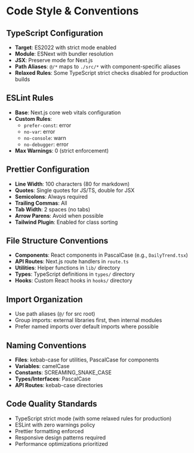 # Code Style & Conventions

## TypeScript Configuration
- **Target**: ES2022 with strict mode enabled
- **Module**: ESNext with bundler resolution
- **JSX**: Preserve mode for Next.js
- **Path Aliases**: `@/*` maps to `./src/*` with component-specific aliases
- **Relaxed Rules**: Some TypeScript strict checks disabled for production builds

## ESLint Rules
- **Base**: Next.js core web vitals configuration
- **Custom Rules**:
  - `prefer-const`: error
  - `no-var`: error  
  - `no-console`: warn
  - `no-debugger`: error
- **Max Warnings**: 0 (strict enforcement)

## Prettier Configuration
- **Line Width**: 100 characters (80 for markdown)
- **Quotes**: Single quotes for JS/TS, double for JSX
- **Semicolons**: Always required
- **Trailing Commas**: All
- **Tab Width**: 2 spaces (no tabs)
- **Arrow Parens**: Avoid when possible
- **Tailwind Plugin**: Enabled for class sorting

## File Structure Conventions
- **Components**: React components in PascalCase (e.g., `DailyTrend.tsx`)
- **API Routes**: Next.js route handlers in `route.ts`
- **Utilities**: Helper functions in `lib/` directory
- **Types**: TypeScript definitions in `types/` directory
- **Hooks**: Custom React hooks in `hooks/` directory

## Import Organization
- Use path aliases (`@/` for src root)
- Group imports: external libraries first, then internal modules
- Prefer named imports over default imports where possible

## Naming Conventions
- **Files**: kebab-case for utilities, PascalCase for components
- **Variables**: camelCase
- **Constants**: SCREAMING_SNAKE_CASE
- **Types/Interfaces**: PascalCase
- **API Routes**: kebab-case directories

## Code Quality Standards
- TypeScript strict mode (with some relaxed rules for production)
- ESLint with zero warnings policy
- Prettier formatting enforced
- Responsive design patterns required
- Performance optimizations prioritized